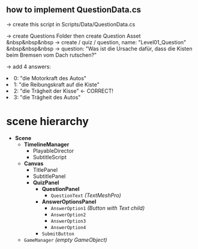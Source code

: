 <html>

<h2>how to implement QuestionData.cs </h2>
-> create this script in Scripts/Data/QuestionData.cs <br>

-> create Questions Folder then create Question Asset <br>
&nbsp&nbsp&nbsp -> create / quiz / question, name: "Level01_Question" <br>
&nbsp&nbsp&nbsp -> question: "Was ist die Ursache dafür, dass die Kisten beim Bremsen vom Dach rutschen?" <br>

-> add 4 answers:
<li> 0: "die Motorkraft des Autos" </li>
<li> 1: "die Reibungskraft auf die Kiste" </li>
<li> 2: "die Trägheit der Kisse" ← CORRECT! </li>
<li> 3: "die Trägheit des Autos" </li>

</html>

# scene hierarchy

- **Scene**
    - **TimelineManager**
        - PlayableDirector
        - SubtitleScript
    - **Canvas**
        - TitlePanel
        - SubtitlePanel
        - **QuizPanel**
            - **QuestionPanel**
                - `QuestionText` _(TextMeshPro)_
            - **AnswerOptionsPanel**
                - `AnswerOption1` _(Button with Text child)_
                - `AnswerOption2`
                - `AnswerOption3`
                - `AnswerOption4`
            - `SubmitButton`
    - `GameManager` _(empty GameObject)_
